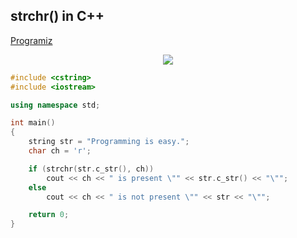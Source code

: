 ## strchr() in C++

[Programiz](https://www.programiz.com/cpp-programming/library-function/cstring/strchr)

<p align="center">
<img src="https://user-images.githubusercontent.com/20622980/32978736-150a47ca-cc6e-11e7-9ae3-db58506679b2.png">
</p>

```cpp
#include <cstring>
#include <iostream>

using namespace std;

int main()
{
    string str = "Programming is easy.";
    char ch = 'r';

    if (strchr(str.c_str(), ch))
        cout << ch << " is present \"" << str.c_str() << "\"";
    else
        cout << ch << " is not present \"" << str << "\"";

    return 0;
}

```
